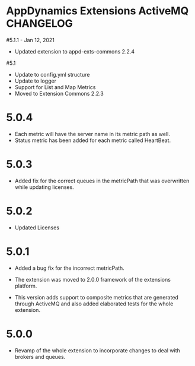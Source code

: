 # AppDynamics Extensions ActiveMQ CHANGELOG

#5.1.1 - Jan 12, 2021
* Updated extension to appd-exts-commons 2.2.4

#5.1
* Update to config.yml structure
* Update to logger
* Support for List and Map Metrics
* Moved to Extension Commons 2.2.3

# 5.0.4
* Each metric will have the server name in its metric path as well.
* Status metric has been added for each metric called HeartBeat.

# 5.0.3
* Added fix for the correct queues in the metricPath that was overwritten while updating licenses.

# 5.0.2
* Updated Licenses

# 5.0.1
* Added a bug fix for the incorrect metricPath.

* The extension was moved to 2.0.0 framework of the extensions platform.

* This version adds support to composite metrics that are generated through ActiveMQ and also added elaborated tests for the whole extension.


# 5.0.0

* Revamp of the whole extension to incorporate changes to deal with brokers and queues.
